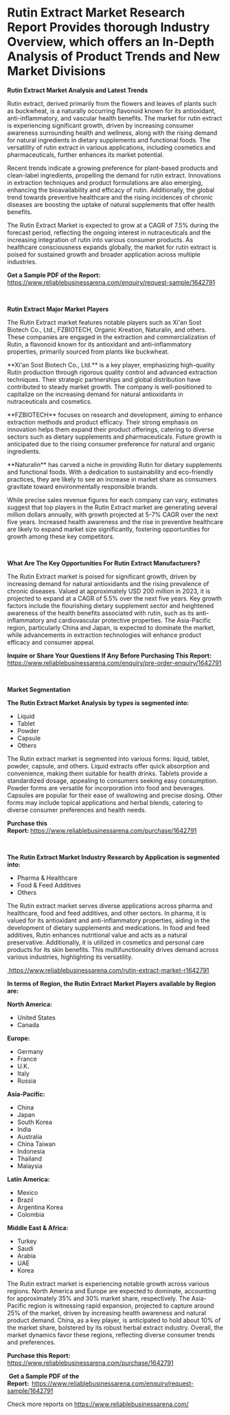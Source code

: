 <p><h1>Rutin Extract Market Research Report Provides thorough Industry Overview, which offers an In-Depth Analysis of Product Trends and New Market Divisions</h1></p><p><strong>Rutin Extract Market Analysis and Latest Trends</strong></p>
<p><p>Rutin extract, derived primarily from the flowers and leaves of plants such as buckwheat, is a naturally occurring flavonoid known for its antioxidant, anti-inflammatory, and vascular health benefits. The market for rutin extract is experiencing significant growth, driven by increasing consumer awareness surrounding health and wellness, along with the rising demand for natural ingredients in dietary supplements and functional foods. The versatility of rutin extract in various applications, including cosmetics and pharmaceuticals, further enhances its market potential.</p><p>Recent trends indicate a growing preference for plant-based products and clean-label ingredients, propelling the demand for rutin extract. Innovations in extraction techniques and product formulations are also emerging, enhancing the bioavailability and efficacy of rutin. Additionally, the global trend towards preventive healthcare and the rising incidences of chronic diseases are boosting the uptake of natural supplements that offer health benefits.</p><p>The Rutin Extract Market is expected to grow at a CAGR of 7.5% during the forecast period, reflecting the ongoing interest in nutraceuticals and the increasing integration of rutin into various consumer products. As healthcare consciousness expands globally, the market for rutin extract is poised for sustained growth and broader application across multiple industries.</p></p>
<p><strong>Get a Sample PDF of the Report:&nbsp;</strong> <a href="https://www.reliablebusinessarena.com/enquiry/request-sample/1642791?utm_campaign=3501&utm_medium=2&utm_source=Github&utm_content=ia&utm_term=01042025&utm_id=rutin-extract">https://www.reliablebusinessarena.com/enquiry/request-sample/1642791</a></p>
<p>&nbsp;</p>
<p><strong>Rutin Extract Major Market Players</strong></p>
<p><p>The Rutin Extract market features notable players such as Xi'an Sost Biotech Co., Ltd., FZBIOTECH, Organic Kreation, Naturalin, and others. These companies are engaged in the extraction and commercialization of Rutin, a flavonoid known for its antioxidant and anti-inflammatory properties, primarily sourced from plants like buckwheat.</p><p>**Xi'an Sost Biotech Co., Ltd.** is a key player, emphasizing high-quality Rutin production through rigorous quality control and advanced extraction techniques. Their strategic partnerships and global distribution have contributed to steady market growth. The company is well-positioned to capitalize on the increasing demand for natural antioxidants in nutraceuticals and cosmetics.</p><p>**FZBIOTECH** focuses on research and development, aiming to enhance extraction methods and product efficacy. Their strong emphasis on innovation helps them expand their product offerings, catering to diverse sectors such as dietary supplements and pharmaceuticals. Future growth is anticipated due to the rising consumer preference for natural and organic ingredients.</p><p>**Naturalin** has carved a niche in providing Rutin for dietary supplements and functional foods. With a dedication to sustainability and eco-friendly practices, they are likely to see an increase in market share as consumers gravitate toward environmentally responsible brands.</p><p>While precise sales revenue figures for each company can vary, estimates suggest that top players in the Rutin Extract market are generating several million dollars annually, with growth projected at 5-7% CAGR over the next five years. Increased health awareness and the rise in preventive healthcare are likely to expand market size significantly, fostering opportunities for growth among these key competitors.</p></p>
<p>&nbsp;</p>
<p><strong>What Are The Key Opportunities For Rutin Extract Manufacturers?</strong></p>
<p><p>The Rutin Extract market is poised for significant growth, driven by increasing demand for natural antioxidants and the rising prevalence of chronic diseases. Valued at approximately USD 200 million in 2023, it is projected to expand at a CAGR of 5.5% over the next five years. Key growth factors include the flourishing dietary supplement sector and heightened awareness of the health benefits associated with rutin, such as its anti-inflammatory and cardiovascular protective properties. The Asia-Pacific region, particularly China and Japan, is expected to dominate the market, while advancements in extraction technologies will enhance product efficacy and consumer appeal.</p></p>
<p><strong>Inquire or Share Your Questions If Any Before Purchasing This Report:</strong> <a href="https://www.reliablebusinessarena.com/enquiry/pre-order-enquiry/1642791?utm_campaign=3501&utm_medium=2&utm_source=Github&utm_content=ia&utm_term=01042025&utm_id=rutin-extract">https://www.reliablebusinessarena.com/enquiry/pre-order-enquiry/1642791</a></p>
<p>&nbsp;</p>
<p><strong>Market Segmentation</strong></p>
<p><strong>The Rutin Extract Market Analysis by types is segmented into:</strong></p>
<p><ul><li>Liquid</li><li>Tablet</li><li>Powder</li><li>Capsule</li><li>Others</li></ul></p>
<p><p>The Rutin extract market is segmented into various forms: liquid, tablet, powder, capsule, and others. Liquid extracts offer quick absorption and convenience, making them suitable for health drinks. Tablets provide a standardized dosage, appealing to consumers seeking easy consumption. Powder forms are versatile for incorporation into food and beverages. Capsules are popular for their ease of swallowing and precise dosing. Other forms may include topical applications and herbal blends, catering to diverse consumer preferences and health needs.</p></p>
<p><strong>Purchase this Report:&nbsp;</strong><a href="https://www.reliablebusinessarena.com/purchase/1642791?utm_campaign=3501&utm_medium=2&utm_source=Github&utm_content=ia&utm_term=01042025&utm_id=rutin-extract">https://www.reliablebusinessarena.com/purchase/1642791</a></p>
<p>&nbsp;</p>
<p><strong>The Rutin Extract Market Industry Research by Application is segmented into:</strong></p>
<p><ul><li>Pharma & Healthcare</li><li>Food & Feed Additives</li><li>Others</li></ul></p>
<p><p>The Rutin extract market serves diverse applications across pharma and healthcare, food and feed additives, and other sectors. In pharma, it is valued for its antioxidant and anti-inflammatory properties, aiding in the development of dietary supplements and medications. In food and feed additives, Rutin enhances nutritional value and acts as a natural preservative. Additionally, it is utilized in cosmetics and personal care products for its skin benefits. This multifunctionality drives demand across various industries, highlighting its versatility.</p></p>
<p><a href="https://www.reliablebusinessarena.com/rutin-extract-market-r1642791?utm_campaign=3501&utm_medium=2&utm_source=Github&utm_content=ia&utm_term=01042025&utm_id=rutin-extract">&nbsp;https://www.reliablebusinessarena.com/rutin-extract-market-r1642791</a></p>
<p><strong>In terms of Region, the Rutin Extract Market Players available by Region are:</strong></p>
<p>
    <p> <strong> North America: </strong>
        <ul>
            <li>United States</li>
            <li>Canada</li>
        </ul>
        </p> 
    <p> <strong> Europe: </strong>
        <ul>
            <li>Germany</li>
            <li>France</li>
            <li>U.K.</li>
            <li>Italy</li>
            <li>Russia</li>
        </ul>
        </p> 
    <p> <strong> Asia-Pacific: </strong>
        <ul>
            <li>China</li>
            <li>Japan</li>
            <li>South Korea</li>
            <li>India</li>
            <li>Australia</li>
            <li>China Taiwan</li>
            <li>Indonesia</li>
            <li>Thailand</li>
            <li>Malaysia</li>
        </ul>
        </p> 
    <p> <strong> Latin America: </strong>
        <ul>
            <li>Mexico</li>
            <li>Brazil</li>
            <li>Argentina Korea</li>
            <li>Colombia</li>
        </ul>
        </p> 
    <p> <strong> Middle East & Africa: </strong>
        <ul>
            <li>Turkey</li>
            <li>Saudi</li>
            <li>Arabia</li>
            <li>UAE</li>
            <li>Korea</li>
        </ul>
    </p>
    </p>
<p><p>The Rutin extract market is experiencing notable growth across various regions. North America and Europe are expected to dominate, accounting for approximately 35% and 30% market share, respectively. The Asia-Pacific region is witnessing rapid expansion, projected to capture around 25% of the market, driven by increasing health awareness and natural product demand. China, as a key player, is anticipated to hold about 10% of the market share, bolstered by its robust herbal extract industry. Overall, the market dynamics favor these regions, reflecting diverse consumer trends and preferences.</p></p>
<p><strong>Purchase this Report: </strong><a href="https://www.reliablebusinessarena.com/purchase/1642791?utm_campaign=3501&utm_medium=2&utm_source=Github&utm_content=ia&utm_term=01042025&utm_id=rutin-extract">https://www.reliablebusinessarena.com/purchase/1642791</a></p>
<p>&nbsp;<strong>Get a Sample PDF of the Report:&nbsp;&nbsp;</strong><a href="https://www.reliablebusinessarena.com/enquiry/request-sample/1642791?utm_campaign=3501&utm_medium=2&utm_source=Github&utm_content=ia&utm_term=01042025&utm_id=rutin-extract">https://www.reliablebusinessarena.com/enquiry/request-sample/1642791</a></p>
<p><strong></strong></p>
<p>Check more reports on <a href="https://www.reliablebusinessarena.com/?utm_campaign=3501&utm_medium=2&utm_source=Github&utm_content=ia&utm_term=01042025&utm_id=rutin-extract">https://www.reliablebusinessarena.com/</a></p>